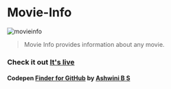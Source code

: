 # Movie-Info
![movieinfo](https://user-images.githubusercontent.com/1991247/37414747-d96d57f8-27cf-11e8-984d-3a66b8be7707.jpg)

> Movie Info provides information about any movie. 

### Check it out [It's live](https://ashwinibs.github.io/Movie-Info/)

#### Codepen [Finder for GitHub](https://codepen.io/Astroid07/pen/aYdvWv/) by [Ashwini B S](https://codepen.io/Astroid07)
